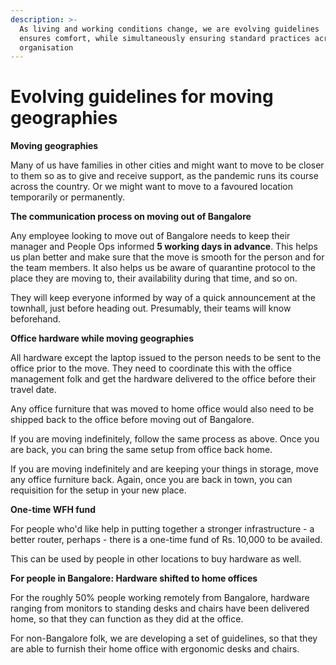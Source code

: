 ```yaml
---
description: >-
  As living and working conditions change, we are evolving guidelines  that
  ensures comfort, while simultaneously ensuring standard practices across the
  organisation
---
```


# Evolving guidelines for moving geographies

**Moving geographies** 

Many of us have families in other cities and might want to move to be closer to them so as to give and receive support, as the pandemic runs its course across the country. Or we might want to move to a favoured location temporarily or permanently.  

**The communication process on moving out of Bangalore**

Any employee looking to move out of Bangalore needs to keep their manager and People Ops informed **5 working days in advance**. This helps us plan better and make sure that the move is smooth for the person and for the team members. It also helps us be aware of quarantine protocol to the place they are moving to, their availability during that time, and so on. 

They will keep everyone informed by way of a quick announcement at the townhall, just before heading out. Presumably, their teams will know beforehand.  

**Office hardware while moving geographies**

All hardware except the laptop issued to the person needs to be sent to the office prior to the move. They need to coordinate this with the office management folk and get the hardware delivered to the office before their travel date. 

Any office furniture that was moved to home office would also need to be shipped back to the office before moving out of Bangalore.

If you are moving indefinitely, follow the same process as above. Once you are back, you can bring the same setup from office back home. 

If you are moving indefinitely and are keeping your things in storage, move any office furniture back. Again, once you are back in town, you can requisition for the setup in your new place. 

**One-time WFH fund**

For people who'd like help in putting together a stronger infrastructure - a better router, perhaps - there is a one-time fund of Rs. 10,000 to be availed. 

This can be used by people in other locations to buy hardware as well.  

**For people in Bangalore: Hardware shifted to home offices**

For the roughly 50% people working remotely from Bangalore, hardware ranging from monitors to standing desks and chairs have been delivered home, so that they can function as they did at the office.

For non-Bangalore folk, we are developing a set of guidelines, so that they are able to furnish their home office with ergonomic desks and chairs.   

